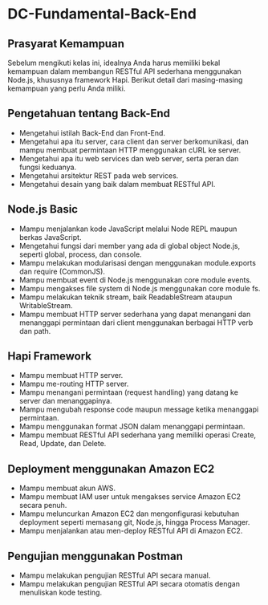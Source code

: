 # DC-Fundamental-Back-End

## Prasyarat Kemampuan

Sebelum mengikuti kelas ini, idealnya Anda harus memiliki bekal kemampuan dalam membangun RESTful API sederhana menggunakan Node.js, khususnya framework Hapi. Berikut detail dari masing-masing kemampuan yang perlu Anda miliki.

## Pengetahuan tentang Back-End

- Mengetahui istilah Back-End dan Front-End.<br/>
- Mengetahui apa itu server, cara client dan server berkomunikasi, dan mampu membuat permintaan HTTP menggunakan cURL ke server.
- Mengetahui apa itu web services dan web server, serta peran dan fungsi keduanya.
- Mengetahui arsitektur REST pada web services.
- Mengetahui desain yang baik dalam membuat RESTful API.

## Node.js Basic

- Mampu menjalankan kode JavaScript melalui Node REPL maupun berkas JavaScript.
- Mengetahui fungsi dari member yang ada di global object Node.js, seperti global, process, dan console.
- Mampu melakukan modularisasi dengan menggunakan module.exports dan require (CommonJS).
- Mampu membuat event di Node.js menggunakan core module events.
- Mampu mengakses file system di Node.js menggunakan core module fs.
- Mampu melakukan teknik stream, baik ReadableStream ataupun WritableStream.
- Mampu membuat HTTP server sederhana yang dapat menangani dan menanggapi permintaan dari client menggunakan berbagai HTTP verb dan path.

## Hapi Framework

- Mampu membuat HTTP server.
- Mampu me-routing HTTP server.
- Mampu menangani permintaan (request handling) yang datang ke server dan menanggapinya.
- Mampu mengubah response code maupun message ketika menanggapi permintaan.
- Mampu menggunakan format JSON dalam menanggapi permintaan.
- Mampu membuat RESTful API sederhana yang memiliki operasi Create, Read, Update, dan Delete.

## Deployment menggunakan Amazon EC2

- Mampu membuat akun AWS.
- Mampu membuat IAM user untuk mengakses service Amazon EC2 secara penuh.
- Mampu meluncurkan Amazon EC2 dan mengonfigurasi kebutuhan deployment seperti memasang git, Node.js, hingga Process Manager.
- Mampu menjalankan atau men-deploy RESTful API di Amazon EC2.

## Pengujian menggunakan Postman

- Mampu melakukan pengujian RESTful API secara manual.
- Mampu melakukan pengujian RESTful API secara otomatis dengan menuliskan kode testing.
